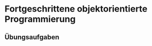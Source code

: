 Fortgeschrittene objektorientierte Programmierung
=================================================

Übungsaufgaben
--------------
